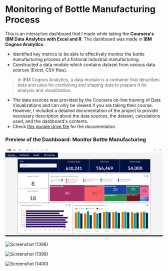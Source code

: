 # Monitoring of Bottle Manufacturing Process

This is an interactive dashboard that I made while taking the **Coursera's IBM Data Analytics with Excel and R**. The dashboard was made in **IBM Cognos Analytics**.  

* Identified key metrics to be able to effectively monitor the bottle manufacturing process of a fictional industrial manufacturing.
* Constructed a data module which contains dataset from various data sources (Excel, CSV files).     
> In IBM Cognos Analytics, a data module is a container that describes data and rules for combining and shaping data to prepare it for analysis and visualization.
* The data sources was provided by the Coursera on-line training of Data Visualizations and can only be viewed if you are taking their course. However, I included a detailed documentation of the project to provide necessary description about the data sources, the dataset, calculations used, and the dashboard's contents.
* Check [this google drive file](https://docs.google.com/spreadsheets/d/1LB3fwR-dWvITBT0ZvAQDvDMqUNxaiECRwsPWzc8xpkc/edit?usp=sharing) for the documentaton.

### Preview of the Dashboard: Monitor Bottle Manufacturing
![Overview](https://github.com/je-marco/Monitoring-of-Bottle-Manufacturing-Process/blob/66aac4f2631eb16304f24c12be50fb961a08e7d6/1_overview.png)

![Screenshot (1398)](https://github.com/je-marco/Porfolio_Project/assets/142670148/d35663e6-4eb0-4246-abbe-f9cfd79d28bf)

![Screenshot (1399)](https://github.com/je-marco/Porfolio_Project/assets/142670148/5e73317d-488e-40c9-8398-c5a532ff7702)

![Screenshot (1400)](https://github.com/je-marco/Porfolio_Project/assets/142670148/1ed41e37-ee6d-4bb4-9723-f56cf8abdbaa)
